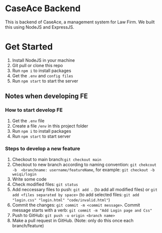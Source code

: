 # CaseAce Backend

This is backend of CaseAce, a management system for Law Firm. We built this using NodeJS and ExpressJS.

# Get Started

1. Install NodeJS in your machine
2. Git pull or clone this repo
3. Run `npm i` to install packages
4. Get the `.env` and `config files`
5. Run `npm start` to start the server

## Notes when developing FE

### How to start develop FE

1. Get the `.env` file
2. Create a file `/env` in this project folder
3. Run `npm i` to install packages
4. Run `npm start` to start server

### Steps to develop a new feature

1. Checkout to main branch:`git checkout main`
2. Checkout to new branch according to naming convention: `git chekcout -b  <branchname: username/featureName`, for example: `git checkout -b weiqi/login`
3. Write some code
4. Check modified files: `git status`
5. Add neccessary files to push: `git add .` (to add all modified files) or `git add <files separated by space>` (to add selected files: `git add "login.css" "login.html" "code/invalid.html"`)
6. Commit the changes: `git commit -m <commit message>`. Commit message starts with a verb: `git commit -m "Add Login page and Css"`
7. Push to GitHub: `git push -u origin <branch name>`
8. Make a pull request in GitHub. (Note: only do this once each branch/feature)
